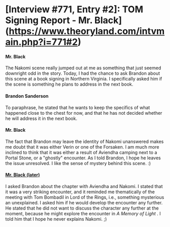 # [Interview #771, Entry #2]: TOM Signing Report - Mr. Black](https://www.theoryland.com/intvmain.php?i=771#2)

#### Mr. Black

The Nakomi scene really jumped out at me as something that just seemed downright odd in the story. Today, I had the chance to ask Brandon about this scene at a book signing in Northern Virginia. I specifically asked him if the scene is something he plans to address in the next book.

#### Brandon Sanderson

To paraphrase, he stated that he wants to keep the specifics of what happened close to the chest for now, and that he has not decided whether he will address it in the next book.

#### Mr. Black

The fact that Brandon may leave the identity of Nakomi unanswered makes me doubt that it was either Verin or one of the Forsaken. I am much more inclined to think that it was either a result of Aviendha camping next to a Portal Stone, or a "ghostly" encounter. As I told Brandon, I hope he leaves the issue unresolved. I like the sense of mystery behind this scene. :)

#### [Mr. Black (later)](http://www.dragonmount.com/forums/topic/53029-tom-signing-tour-reports/page__st__20#entry1664687)

I asked Brandon about the chapter with Aviendha and Nakomi. I stated that it was a very striking encounter, and it reminded me thematically of the meeting with Tom Bombadil in Lord of the Rings, i.e., something mysterious an unexplained. I asked him if he would develop the encounter any further. He stated that he did not want to discuss the character any further at the moment, because he might explore the encounter in
*A Memory of Light*
. I told him that I hope he never explains Nakomi. ;)

